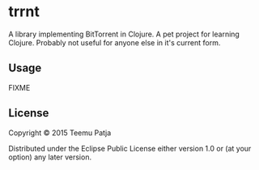 # trrnt

A library implementing BitTorrent in Clojure. A pet project for learning Clojure. Probably not useful for anyone else in it's current form.

## Usage

FIXME


## License


Copyright © 2015 Teemu Patja

Distributed under the Eclipse Public License either version 1.0 or (at
your option) any later version.
